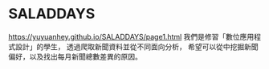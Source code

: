 # SALADDAYS
https://yuyuanhey.github.io/SALADDAYS/page1.html
我們是修習「數位應用程式設計」的學生，
透過爬取新聞資料並從不同面向分析，
希望可以從中挖掘新聞偏好，以及找出每月新聞總數差異的原因。

